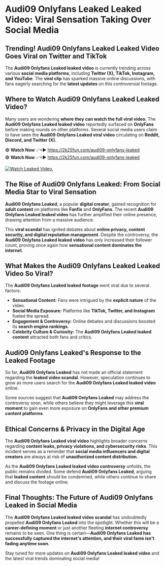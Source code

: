 # Audi09 Onlyfans Leaked Leaked Video: Viral Sensation Taking Over Social Media

## **Trending! Audi09 Onlyfans Leaked Leaked Video Goes Viral on Twitter and TikTok**
The **Audi09 Onlyfans Leaked leaked video** is currently trending across various **social media platforms**, including **Twitter (X), TikTok, Instagram, and YouTube**. The **viral clip** has sparked massive online discussions, with fans eagerly searching for the **latest updates** on this controversial footage.

## **Where to Watch Audi09 Onlyfans Leaked Leaked Video?**
Many users are wondering **where they can watch the full viral video**. The **Audi09 Onlyfans Leaked leaked video** reportedly surfaced on **OnlyFans** before making rounds on other platforms. Several social media users claim to have seen the **Audi09 Onlyfans Leaked viral video** circulating on **Reddit, Discord, and Twitter (X).**

🟢 **Watch Now** ✅=► https://2k25fun.com/audi09-onlyfans-leaked  
🟢 **Watch Now** ✅=► https://2k25fun.com/audi09-onlyfans-leaked  

[![Watch Leaked Video.](https://miro.medium.com/v2/resize:fit:828/format:webp/1*cilzJN44JGOrTw9NJCrNHA.gif "Watch Leaked Video")](https://2k25fun.com/audi09-onlyfans-leaked)

## **The Rise of Audi09 Onlyfans Leaked: From Social Media Star to Viral Sensation**
**Audi09 Onlyfans Leaked**, a popular **digital creator**, gained recognition for **adult content** on platforms like **Fanfix** and **OnlyFans**. The recent **Audi09 Onlyfans Leaked leaked video** has further amplified their online presence, drawing attention from a massive audience.

This **viral scandal** has ignited debates about **online privacy, content security, and digital reputation management**. Despite the controversy, the **Audi09 Onlyfans Leaked leaked video** has only increased their follower count, proving once again how **sensational content dominates the internet**.

## **What Makes the Audi09 Onlyfans Leaked Leaked Video So Viral?**
The **Audi09 Onlyfans Leaked leaked footage** went viral due to several factors:
- **Sensational Content:** Fans were intrigued by the **explicit nature** of the video.
- **Social Media Exposure:** Platforms like **TikTok, Twitter, and Instagram** fueled the spread.
- **Engagement & Controversy:** Online debates and discussions boosted its **search engine rankings**.
- **Celebrity Culture & Curiosity:** The **Audi09 Onlyfans Leaked leaked content** attracted both fans and critics.

## **Audi09 Onlyfans Leaked's Response to the Leaked Footage**
So far, **Audi09 Onlyfans Leaked** has not made an official statement regarding the **leaked video scandal**. However, speculation continues to grow as more users search for the **Audi09 Onlyfans Leaked leaked video** online.

Some sources suggest that **Audi09 Onlyfans Leaked** may address the controversy soon, while others believe they might leverage this **viral moment** to gain even more exposure on **OnlyFans and other premium content platforms**.

## **Ethical Concerns & Privacy in the Digital Age**
The **Audi09 Onlyfans Leaked viral video** highlights broader concerns regarding **content leaks, privacy violations, and cybersecurity risks**. This incident serves as a reminder that **social media influencers and digital creators** are always at risk of **unauthorized content distribution**.

As the **Audi09 Onlyfans Leaked leaked video controversy** unfolds, the public remains divided. Some defend **Audi09 Onlyfans Leaked**, arguing that **leaked content** should be condemned, while others continue to share and discuss the footage online.

## **Final Thoughts: The Future of Audi09 Onlyfans Leaked in Social Media**
The **Audi09 Onlyfans Leaked leaked video scandal** has undoubtedly propelled **Audi09 Onlyfans Leaked** into the spotlight. Whether this will be a **career-defining moment** or just another fleeting **internet controversy** remains to be seen. One thing is certain—**Audi09 Onlyfans Leaked has successfully captured the internet's attention, and their viral fame isn't fading anytime soon.**

Stay tuned for more updates on **Audi09 Onlyfans Leaked leaked video** and the latest viral trends dominating social media!